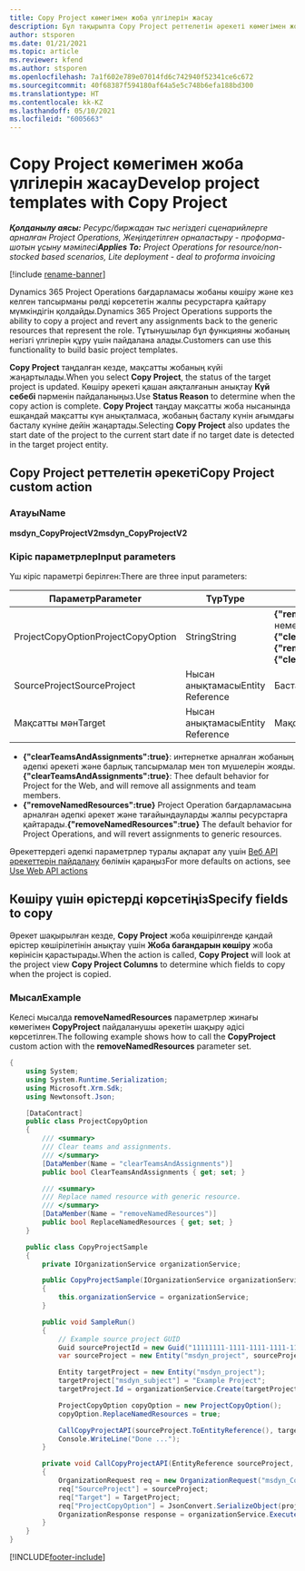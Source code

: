 ```yaml
---
title: Copy Project көмегімен жоба үлгілерін жасау
description: Бұл тақырыпта Copy Project реттелетін әрекеті көмегімен жоба үлгілерін жасау жолы туралы ақпарат берілген.
author: stsporen
ms.date: 01/21/2021
ms.topic: article
ms.reviewer: kfend
ms.author: stsporen
ms.openlocfilehash: 7a1f602e789e07014fd6c742940f52341ce6c672
ms.sourcegitcommit: 40f68387f594180af64a5e5c748b6efa188bd300
ms.translationtype: HT
ms.contentlocale: kk-KZ
ms.lasthandoff: 05/10/2021
ms.locfileid: "6005663"
---
```

# <a name="develop-project-templates-with-copy-project"></a><span data-ttu-id="459ed-103">Copy Project көмегімен жоба үлгілерін жасау</span><span class="sxs-lookup"><span data-stu-id="459ed-103">Develop project templates with Copy Project</span></span>

<span data-ttu-id="459ed-104">_**Қолданылу аясы:** Ресурс/биржадан тыс негіздегі сценарийлерге арналған Project Operations, Жеңілдетілген орналастыру - проформа-шотын ұсыну мәмілесі_</span><span class="sxs-lookup"><span data-stu-id="459ed-104">_**Applies To:** Project Operations for resource/non-stocked based scenarios, Lite deployment - deal to proforma invoicing_</span></span>

[!include [rename-banner](~/includes/cc-data-platform-banner.md)]

<span data-ttu-id="459ed-105">Dynamics 365 Project Operations бағдарламасы жобаны көшіру және кез келген тапсырманы рөлді көрсететін жалпы ресурстарға қайтару мүмкіндігін қолдайды.</span><span class="sxs-lookup"><span data-stu-id="459ed-105">Dynamics 365 Project Operations supports the ability to copy a project and revert any assignments back to the generic resources that represent the role.</span></span> <span data-ttu-id="459ed-106">Тұтынушылар бұл функцияны жобаның негізгі үлгілерін құру үшін пайдалана алады.</span><span class="sxs-lookup"><span data-stu-id="459ed-106">Customers can use this functionality to build basic project templates.</span></span>

<span data-ttu-id="459ed-107">**Copy Project** таңдалған кезде, мақсатты жобаның күйі жаңартылады.</span><span class="sxs-lookup"><span data-stu-id="459ed-107">When you select **Copy Project**, the status of the target project is updated.</span></span> <span data-ttu-id="459ed-108">Көшіру әрекеті қашан аяқталғанын анықтау **Күй себебі** пәрменін пайдаланыңыз.</span><span class="sxs-lookup"><span data-stu-id="459ed-108">Use **Status Reason** to determine when the copy action is complete.</span></span> <span data-ttu-id="459ed-109">**Copy Project** таңдау мақсатты жоба нысанында ешқандай мақсатты күн анықталмаса, жобаның басталу күнін ағымдағы басталу күніне дейін жаңартады.</span><span class="sxs-lookup"><span data-stu-id="459ed-109">Selecting **Copy Project** also updates the start date of the project to the current start date if no target date is detected in the target project entity.</span></span>

## <a name="copy-project-custom-action"></a><span data-ttu-id="459ed-110">Copy Project реттелетін әрекеті</span><span class="sxs-lookup"><span data-stu-id="459ed-110">Copy Project custom action</span></span> 

### <a name="name"></a><span data-ttu-id="459ed-111">Атауы</span><span class="sxs-lookup"><span data-stu-id="459ed-111">Name</span></span> 

<span data-ttu-id="459ed-112">**msdyn_CopyProjectV2**</span><span class="sxs-lookup"><span data-stu-id="459ed-112">**msdyn_CopyProjectV2**</span></span>

### <a name="input-parameters"></a><span data-ttu-id="459ed-113">Кіріс параметрлер</span><span class="sxs-lookup"><span data-stu-id="459ed-113">Input parameters</span></span>
<span data-ttu-id="459ed-114">Үш кіріс параметрі берілген:</span><span class="sxs-lookup"><span data-stu-id="459ed-114">There are three input parameters:</span></span>

| <span data-ttu-id="459ed-115">Параметр</span><span class="sxs-lookup"><span data-stu-id="459ed-115">Parameter</span></span>          | <span data-ttu-id="459ed-116">Түр</span><span class="sxs-lookup"><span data-stu-id="459ed-116">Type</span></span>   | <span data-ttu-id="459ed-117">Мәндер</span><span class="sxs-lookup"><span data-stu-id="459ed-117">Values</span></span>                                                   | 
|--------------------|--------|----------------------------------------------------------|
| <span data-ttu-id="459ed-118">ProjectCopyOption</span><span class="sxs-lookup"><span data-stu-id="459ed-118">ProjectCopyOption</span></span>  | <span data-ttu-id="459ed-119">String</span><span class="sxs-lookup"><span data-stu-id="459ed-119">String</span></span> | <span data-ttu-id="459ed-120">**{"removeNamedResources":true}** немесе **{"clearTeamsAndAssignments":true}**</span><span class="sxs-lookup"><span data-stu-id="459ed-120">**{"removeNamedResources":true}** or **{"clearTeamsAndAssignments":true}**</span></span> |
| <span data-ttu-id="459ed-121">SourceProject</span><span class="sxs-lookup"><span data-stu-id="459ed-121">SourceProject</span></span>      | <span data-ttu-id="459ed-122">Нысан анықтамасы</span><span class="sxs-lookup"><span data-stu-id="459ed-122">Entity Reference</span></span> | <span data-ttu-id="459ed-123">Бастапқы жоба</span><span class="sxs-lookup"><span data-stu-id="459ed-123">Source Project</span></span> |
| <span data-ttu-id="459ed-124">Мақсатты мән</span><span class="sxs-lookup"><span data-stu-id="459ed-124">Target</span></span>             | <span data-ttu-id="459ed-125">Нысан анықтамасы</span><span class="sxs-lookup"><span data-stu-id="459ed-125">Entity Reference</span></span> | <span data-ttu-id="459ed-126">Мақсатты жоба</span><span class="sxs-lookup"><span data-stu-id="459ed-126">Target Project</span></span> |


- <span data-ttu-id="459ed-127">**{"clearTeamsAndAssignments":true}**: интернетке арналған жобаның әдепкі әрекеті және барлық тапсырмалар мен топ мүшелерін жояды.</span><span class="sxs-lookup"><span data-stu-id="459ed-127">**{"clearTeamsAndAssignments":true}**: Thee default behavior for Project for the Web, and will remove all assignments and team members.</span></span>
- <span data-ttu-id="459ed-128">**{"removeNamedResources":true}** Project Operation бағдарламасына арналған әдепкі әрекет және тағайындауларды жалпы ресурстарға қайтарады.</span><span class="sxs-lookup"><span data-stu-id="459ed-128">**{"removeNamedResources":true}** The default behavior for Project Operations, and will revert assignments to generic resources.</span></span>

<span data-ttu-id="459ed-129">Әрекеттердегі әдепкі параметрлер туралы ақпарат алу үшін [Веб API әрекеттерін пайдалану](/powerapps/developer/common-data-service/webapi/use-web-api-actions) бөлімін қараңыз</span><span class="sxs-lookup"><span data-stu-id="459ed-129">For more defaults on actions, see [Use Web API actions](/powerapps/developer/common-data-service/webapi/use-web-api-actions)</span></span>

## <a name="specify-fields-to-copy"></a><span data-ttu-id="459ed-130">Көшіру үшін өрістерді көрсетіңіз</span><span class="sxs-lookup"><span data-stu-id="459ed-130">Specify fields to copy</span></span> 
<span data-ttu-id="459ed-131">Әрекет шақырылған кезде, **Copy Project** жоба көшірілгенде қандай өрістер көшірілетінін анықтау үшін **Жоба бағандарын көшіру** жоба көрінісін қарастырады.</span><span class="sxs-lookup"><span data-stu-id="459ed-131">When the action is called, **Copy Project** will look at the project view **Copy Project Columns** to determine which fields to copy when the project is copied.</span></span>


### <a name="example"></a><span data-ttu-id="459ed-132">Мысал</span><span class="sxs-lookup"><span data-stu-id="459ed-132">Example</span></span>
<span data-ttu-id="459ed-133">Келеcі мысалда **removeNamedResources** параметрлер жинағы көмегімен **CopyProject** пайдаланушы әрекетін шақыру әдісі көрсетілген.</span><span class="sxs-lookup"><span data-stu-id="459ed-133">The following example shows how to call the **CopyProject** custom action with the **removeNamedResources** parameter set.</span></span>
```C#
{
    using System;
    using System.Runtime.Serialization;
    using Microsoft.Xrm.Sdk;
    using Newtonsoft.Json;

    [DataContract]
    public class ProjectCopyOption
    {
        /// <summary>
        /// Clear teams and assignments.
        /// </summary>
        [DataMember(Name = "clearTeamsAndAssignments")]
        public bool ClearTeamsAndAssignments { get; set; }

        /// <summary>
        /// Replace named resource with generic resource.
        /// </summary>
        [DataMember(Name = "removeNamedResources")]
        public bool ReplaceNamedResources { get; set; }
    }

    public class CopyProjectSample
    {
        private IOrganizationService organizationService;

        public CopyProjectSample(IOrganizationService organizationService)
        {
            this.organizationService = organizationService;
        }

        public void SampleRun()
        {
            // Example source project GUID
            Guid sourceProjectId = new Guid("11111111-1111-1111-1111-111111111111");
            var sourceProject = new Entity("msdyn_project", sourceProjectId);

            Entity targetProject = new Entity("msdyn_project");
            targetProject["msdyn_subject"] = "Example Project";
            targetProject.Id = organizationService.Create(targetProject);

            ProjectCopyOption copyOption = new ProjectCopyOption();
            copyOption.ReplaceNamedResources = true;

            CallCopyProjectAPI(sourceProject.ToEntityReference(), targetProject.ToEntityReference(), copyOption);
            Console.WriteLine("Done ...");
        }

        private void CallCopyProjectAPI(EntityReference sourceProject, EntityReference TargetProject, ProjectCopyOption projectCopyOption)
        {
            OrganizationRequest req = new OrganizationRequest("msdyn_CopyProjectV2");
            req["SourceProject"] = sourceProject;
            req["Target"] = TargetProject;
            req["ProjectCopyOption"] = JsonConvert.SerializeObject(projectCopyOption);
            OrganizationResponse response = organizationService.Execute(req);
        }
    }
}
```


[!INCLUDE[footer-include](../includes/footer-banner.md)]